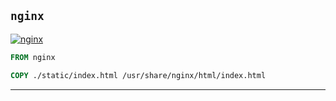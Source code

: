 ## `nginx`


[![nginx](https://github.com/seanghay/dockerfile/actions/workflows/nginx.yml/badge.svg)](https://github.com/seanghay/dockerfile/actions/workflows/nginx.yml)
```dockerfile
FROM nginx

COPY ./static/index.html /usr/share/nginx/html/index.html

```


---

